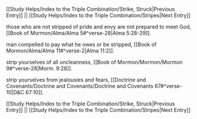 [[Study Helps/Index to the Triple Combination/Strike, Struck|Previous Entry]]  ||  [[Study Helps/Index to the Triple Combination/Stripes|Next Entry]]

 those who are not stripped of pride and envy are not prepared to meet God, [[Book of Mormon/Alma/Alma 5#^verse-28|Alma 5:28-29]].

 man compelled to pay what he owes or be stripped, [[Book of Mormon/Alma/Alma 11#^verse-2|Alma 11:2]].

 strip yourselves of all uncleanness, [[Book of Mormon/Mormon/Mormon 9#^verse-28|Morm. 9:28]].

 strip yourselves from jealousies and fears, [[Doctrine and Covenants/Doctrine and Covenants/Doctrine and Covenants 67#^verse-10|D&C 67:10]].

[[Study Helps/Index to the Triple Combination/Strike, Struck|Previous Entry]]  ||  [[Study Helps/Index to the Triple Combination/Stripes|Next Entry]]